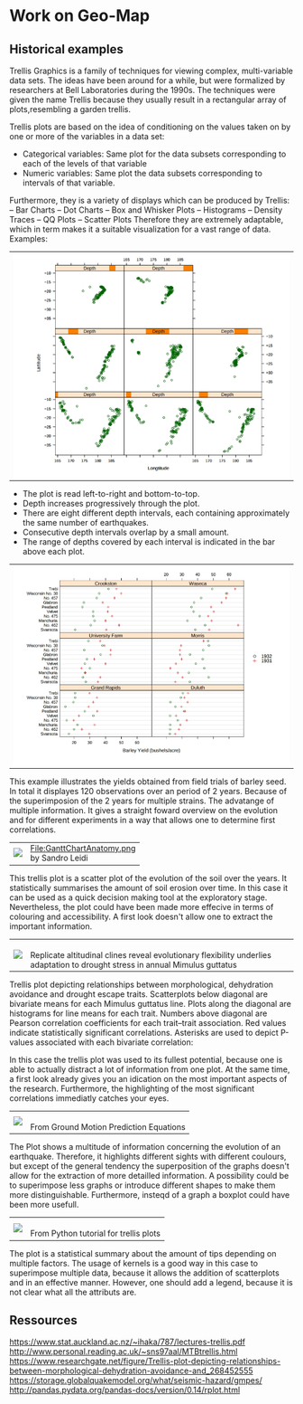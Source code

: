 # Work on Geo-Map
## Historical examples

Trellis Graphics is a family of techniques for viewing complex, multi-variable data sets. The ideas have been around for a while, but were formalized by researchers at Bell Laboratories during the 1990s.
The techniques were given the name Trellis because they usually result in a rectangular array of plots,resembling a garden trellis.

Trellis plots are based on the idea of conditioning on the
values taken on by one or more of the variables in a data
set: 
- Categorical variables: Same plot for the data subsets corresponding to
each of the levels of that variable
- Numeric variables: Same plot the data subsets corresponding to intervals of
that variable.

Furthermore, they is a variety of displays which can be produced by Trellis:
– Bar Charts
– Dot Charts
– Box and Whisker Plots
– Histograms
– Density Traces
– QQ Plots
– Scatter Plots
Therefore they are extremely adaptable, which in term makes it a suitable visualization for a vast range of data.
Examples:


<table border="0">
  <tr>
    <td>
      <img src="Trellis plot.jpg" align="center">
    </td>
  </tr>
</table>

- The plot is read left-to-right and bottom-to-top.
- Depth increases progressively through the plot.
- There are eight different depth intervals, each containing
approximately the same number of earthquakes.
- Consecutive depth intervals overlap by a small amount.
- The range of depths covered by each interval is
indicated in the bar above each plot.


<table border="0">
  <tr>
    <td>
      <img src="Trellis_2.jpg" align="center">
    </td>
  </tr>
</table>

This example illustrates the yields obtained from field trials of barley seed. In total it displayes 
120 observations over an period of 2 years. Because of the superimposion of the 2 years for multiple strains. 
The advatange of multiple information. It gives a straight foward overview on the evolution and for different experiments in a way that allows one to determine first correlations.
<table border="0">
  <tr>
    <td>
      <img src="http://www.personal.reading.ac.uk/~sns97aal/MTBprofile.jpg" style="width: 100px;">
    </td>
    <td>
      <a href="http://www.personal.reading.ac.uk/~sns97aal/MTBprofile.jpg">File:GanttChartAnatomy.png</a><br>by Sandro Leidi
    </td>
  </tr>
</table>

This trellis plot is a scatter plot of the evolution of the soil over the years. It statistically summarises the amount of soil erosion over time. In this case it can be used as a quick decision making tool at the exploratory stage. Nevertheless, the plot could have been made more effecive in terms of colouring and accessibility. A first look doesn't allow one to extract the important information. 

<table border="0">
  <tr>
    <td>
      <img src="https://www.researchgate.net/publication/268452555/figure/fig4/AS:271868347285507@1441829873377/Figure-6-Trellis-plot-depicting-relationships-between-morphological-dehydration.png" style="width: 100px;">
    </td>
    <td>
      <a href="https://www.researchgate.net/publication/268452555/figure/fig4/AS:271868347285507@1441829873377/Figure-6-Trellis-plot-depicting-relationships-between-morphological-dehydration.png"></a><br>Replicate altitudinal clines reveal evolutionary flexibility underlies adaptation to drought stress in annual Mimulus guttatus    </td>
  </tr>
</table>

Trellis plot depicting relationships between morphological, dehydration avoidance and drought escape traits. Scatterplots below diagonal are bivariate means for each Mimulus guttatus line. Plots along the diagonal are histograms for line means for each trait. Numbers above diagonal are Pearson correlation coefficients for each trait–trait association. Red values indicate statistically significant correlations. Asterisks are used to depict P-values associated with each bivariate correlation:

In this case the trellis plot was used to its fullest potential, because one is able to actually distract a lot of information from one plot. At the same time, a first look already gives you an idication on the most important aspects of the research. Furthermore, the highlighting of the most significant correlations immediatly catches your eyes.

<table border="0">
  <tr>
    <td>
      <img src="https://storage.globalquakemodel.org/media/cms_page_media/96/GMPE-1.png.630x450_q85_crop.png" style="width: 100px;">
    </td>
    <td>
      <a href="https://storage.globalquakemodel.org/media/cms_page_media/96/GMPE-1.png.630x450_q85_crop.png"></a><br> From Ground Motion Prediction Equations    </td>
  </tr>
</table>

The Plot shows a multitude of information concerning the evolution of an earthquake. Therefore, it highlights different sights with different coulours, but except of the general tendency the superposition of the graphs doesn't allow for the extraction of more detailled information. A possibility could be to superimpose less graphs or introduce different shapes to make them more distinguishable. Furthermore, insteqd of a graph a boxplot could have been more usefull.

<table border="0">
  <tr>
    <td>
      <img src="http://pandas.pydata.org/pandas-docs/version/0.14/_images/rplot4_tips.png" style="width: 100px;">
    </td>
    <td>
      <a href="http://pandas.pydata.org/pandas-docs/version/0.14/_images/rplot4_tips.png"></a><br> From Python tutorial for trellis plots</td>
  </tr>
</table>

The plot is a statistical summary about the amount of tips depending on multiple factors. The usage of kernels is a good way in this case to superimpose multiple data, because it allows the addition of scatterplots and in an effective manner. However, one should add a legend, because it is not clear what all the attributs are.  

## Ressources
https://www.stat.auckland.ac.nz/~ihaka/787/lectures-trellis.pdf
http://www.personal.reading.ac.uk/~sns97aal/MTBtrellis.html
https://www.researchgate.net/figure/Trellis-plot-depicting-relationships-between-morphological-dehydration-avoidance-and_268452555
https://storage.globalquakemodel.org/what/seismic-hazard/gmpes/
http://pandas.pydata.org/pandas-docs/version/0.14/rplot.html

